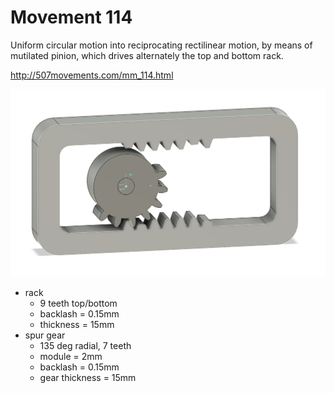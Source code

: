# Movement 114

Uniform circular motion into reciprocating rectilinear motion, by means of mutilated pinion, which drives alternately the top and bottom rack.

http://507movements.com/mm_114.html

![movement-114.PNG](movement-114.PNG)

- rack
  - 9 teeth top/bottom
  - backlash = 0.15mm
  - thickness = 15mm
- spur gear
  - 135 deg radial, 7 teeth
  - module = 2mm
  - backlash = 0.15mm
  - gear thickness = 15mm

